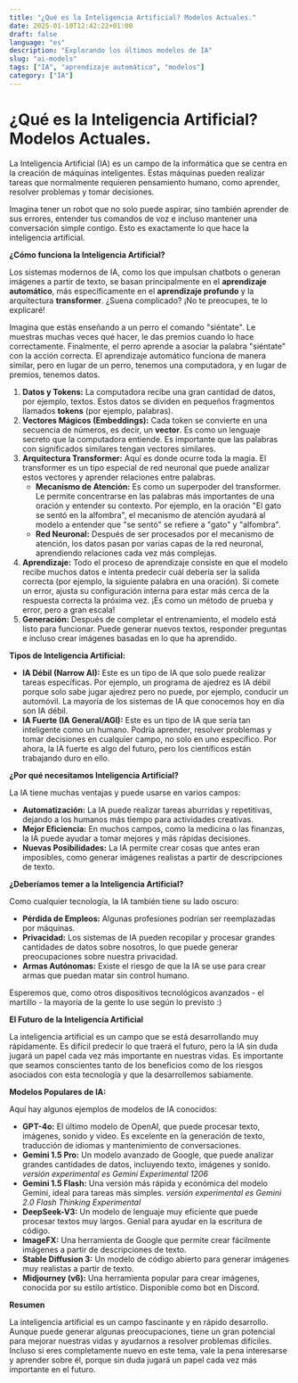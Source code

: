```yaml
---
title: "¿Qué es la Inteligencia Artificial? Modelos Actuales."
date: 2025-01-10T12:42:22+01:00
draft: false
language: "es"
description: "Explorando los últimos modelos de IA"
slug: "ai-models"
tags: ["IA", "aprendizaje automático", "modelos"]
category: ["IA"]
---
```


# ¿Qué es la Inteligencia Artificial? Modelos Actuales.

La Inteligencia Artificial (IA) es un campo de la informática que se centra en la creación de máquinas inteligentes. Estas máquinas pueden realizar tareas que normalmente requieren pensamiento humano, como aprender, resolver problemas y tomar decisiones.

Imagina tener un robot que no solo puede aspirar, sino también aprender de sus errores, entender tus comandos de voz e incluso mantener una conversación simple contigo. Esto es exactamente lo que hace la inteligencia artificial.

**¿Cómo funciona la Inteligencia Artificial?**

Los sistemas modernos de IA, como los que impulsan chatbots o generan imágenes a partir de texto, se basan principalmente en el **aprendizaje automático**, más específicamente en el **aprendizaje profundo** y la arquitectura **transformer**. ¿Suena complicado? ¡No te preocupes, te lo explicaré!

Imagina que estás enseñando a un perro el comando "siéntate". Le muestras muchas veces qué hacer, le das premios cuando lo hace correctamente. Finalmente, el perro aprende a asociar la palabra "siéntate" con la acción correcta. El aprendizaje automático funciona de manera similar, pero en lugar de un perro, tenemos una computadora, y en lugar de premios, tenemos datos.

1. **Datos y Tokens:** La computadora recibe una gran cantidad de datos, por ejemplo, textos. Estos datos se dividen en pequeños fragmentos llamados **tokens** (por ejemplo, palabras).
2. **Vectores Mágicos (Embeddings):** Cada token se convierte en una secuencia de números, es decir, un **vector**. Es como un lenguaje secreto que la computadora entiende. Es importante que las palabras con significados similares tengan vectores similares.
3. **Arquitectura Transformer:** Aquí es donde ocurre toda la magia. El transformer es un tipo especial de red neuronal que puede analizar estos vectores y aprender relaciones entre palabras.
    *   **Mecanismo de Atención:** Es como un superpoder del transformer. Le permite concentrarse en las palabras más importantes de una oración y entender su contexto. Por ejemplo, en la oración "El gato se sentó en la alfombra", el mecanismo de atención ayudará al modelo a entender que "se sentó" se refiere a "gato" y "alfombra".
    *   **Red Neuronal:** Después de ser procesados por el mecanismo de atención, los datos pasan por varias capas de la red neuronal, aprendiendo relaciones cada vez más complejas.
4. **Aprendizaje:** Todo el proceso de aprendizaje consiste en que el modelo recibe muchos datos e intenta predecir cuál debería ser la salida correcta (por ejemplo, la siguiente palabra en una oración). Si comete un error, ajusta su configuración interna para estar más cerca de la respuesta correcta la próxima vez. ¡Es como un método de prueba y error, pero a gran escala!
5. **Generación:** Después de completar el entrenamiento, el modelo está listo para funcionar. Puede generar nuevos textos, responder preguntas e incluso crear imágenes basadas en lo que ha aprendido.

**Tipos de Inteligencia Artificial:**

*   **IA Débil (Narrow AI):** Este es un tipo de IA que solo puede realizar tareas específicas. Por ejemplo, un programa de ajedrez es IA débil porque solo sabe jugar ajedrez pero no puede, por ejemplo, conducir un automóvil. La mayoría de los sistemas de IA que conocemos hoy en día son IA débil.
*   **IA Fuerte (IA General/AGI):** Este es un tipo de IA que sería tan inteligente como un humano. Podría aprender, resolver problemas y tomar decisiones en cualquier campo, no solo en uno específico. Por ahora, la IA fuerte es algo del futuro, pero los científicos están trabajando duro en ello.

**¿Por qué necesitamos Inteligencia Artificial?**

La IA tiene muchas ventajas y puede usarse en varios campos:

*   **Automatización:** La IA puede realizar tareas aburridas y repetitivas, dejando a los humanos más tiempo para actividades creativas.
*   **Mejor Eficiencia:** En muchos campos, como la medicina o las finanzas, la IA puede ayudar a tomar mejores y más rápidas decisiones.
*   **Nuevas Posibilidades:** La IA permite crear cosas que antes eran imposibles, como generar imágenes realistas a partir de descripciones de texto.

**¿Deberíamos temer a la Inteligencia Artificial?**

Como cualquier tecnología, la IA también tiene su lado oscuro:

*   **Pérdida de Empleos:** Algunas profesiones podrían ser reemplazadas por máquinas.
*   **Privacidad:** Los sistemas de IA pueden recopilar y procesar grandes cantidades de datos sobre nosotros, lo que puede generar preocupaciones sobre nuestra privacidad.
*   **Armas Autónomas:** Existe el riesgo de que la IA se use para crear armas que puedan matar sin control humano.

Esperemos que, como otros dispositivos tecnológicos avanzados - el martillo - la mayoría de la gente lo use según lo previsto :)

**El Futuro de la Inteligencia Artificial**

La inteligencia artificial es un campo que se está desarrollando muy rápidamente. Es difícil predecir lo que traerá el futuro, pero la IA sin duda jugará un papel cada vez más importante en nuestras vidas. Es importante que seamos conscientes tanto de los beneficios como de los riesgos asociados con esta tecnología y que la desarrollemos sabiamente.

**Modelos Populares de IA:**

Aquí hay algunos ejemplos de modelos de IA conocidos:

*   **GPT-4o:** El último modelo de OpenAI, que puede procesar texto, imágenes, sonido y video. Es excelente en la generación de texto, traducción de idiomas y mantenimiento de conversaciones.
*   **Gemini 1.5 Pro:** Un modelo avanzado de Google, que puede analizar grandes cantidades de datos, incluyendo texto, imágenes y sonido. *versión experimental es Gemini Experimental 1206*
*   **Gemini 1.5 Flash:** Una versión más rápida y económica del modelo Gemini, ideal para tareas más simples.
*versión experimental es Gemini 2.0 Flash Thinking Experimental*
*   **DeepSeek-V3:** Un modelo de lenguaje muy eficiente que puede procesar textos muy largos. Genial para ayudar en la escritura de código.
*   **ImageFX:** Una herramienta de Google que permite crear fácilmente imágenes a partir de descripciones de texto.
*   **Stable Diffusion 3:** Un modelo de código abierto para generar imágenes muy realistas a partir de texto.
*   **Midjourney (v6):** Una herramienta popular para crear imágenes, conocida por su estilo artístico. Disponible como bot en Discord.

**Resumen**

La inteligencia artificial es un campo fascinante y en rápido desarrollo. Aunque puede generar algunas preocupaciones, tiene un gran potencial para mejorar nuestras vidas y ayudarnos a resolver problemas difíciles. Incluso si eres completamente nuevo en este tema, vale la pena interesarse y aprender sobre él, porque sin duda jugará un papel cada vez más importante en el futuro.
